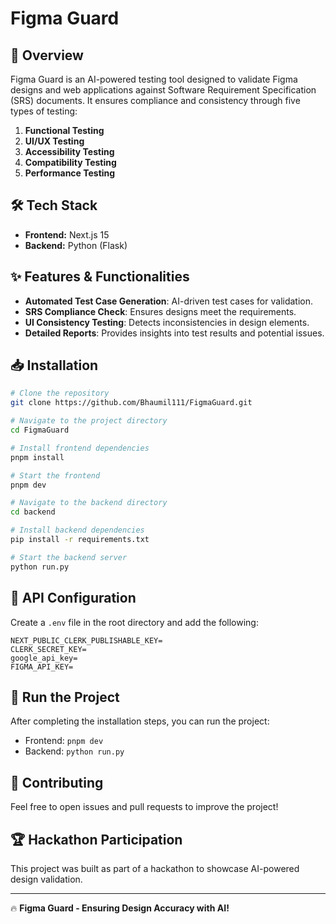 # Figma Guard

## 🚀 Overview
Figma Guard is an AI-powered testing tool designed to validate Figma designs and web applications against Software Requirement Specification (SRS) documents. It ensures compliance and consistency through five types of testing:
1. **Functional Testing**
2. **UI/UX Testing**
3. **Accessibility Testing**
4. **Compatibility Testing**
5. **Performance Testing**

## 🛠 Tech Stack
- **Frontend:** Next.js 15
- **Backend:** Python (Flask)

## ✨ Features & Functionalities
- **Automated Test Case Generation**: AI-driven test cases for validation.
- **SRS Compliance Check**: Ensures designs meet the requirements.
- **UI Consistency Testing**: Detects inconsistencies in design elements.
- **Detailed Reports**: Provides insights into test results and potential issues.

## 📥 Installation
```bash
# Clone the repository
git clone https://github.com/Bhaumil111/FigmaGuard.git

# Navigate to the project directory
cd FigmaGuard

# Install frontend dependencies
pnpm install  

# Start the frontend
pnpm dev

# Navigate to the backend directory
cd backend

# Install backend dependencies
pip install -r requirements.txt

# Start the backend server
python run.py
```

## 🔑 API Configuration
Create a `.env` file in the root directory and add the following:
```env
NEXT_PUBLIC_CLERK_PUBLISHABLE_KEY=
CLERK_SECRET_KEY=
google_api_key=
FIGMA_API_KEY=
```

## 🚀 Run the Project
After completing the installation steps, you can run the project:
- Frontend: `pnpm dev`
- Backend: `python run.py`

## 📌 Contributing
Feel free to open issues and pull requests to improve the project!

## 🏆 Hackathon Participation
This project was built as part of a hackathon to showcase AI-powered design validation. 

---

🔥 **Figma Guard - Ensuring Design Accuracy with AI!**


